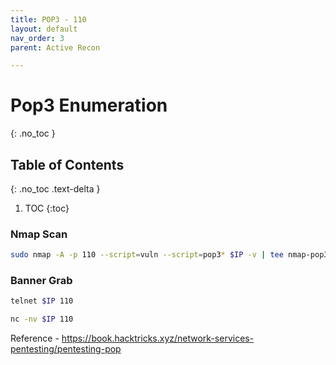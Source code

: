 ```yaml
---
title: POP3 - 110
layout: default
nav_order: 3
parent: Active Recon

---
```


# Pop3 Enumeration
{: .no_toc }

## Table of Contents
{: .no_toc .text-delta }
1. TOC
{:toc}

### Nmap Scan
```bash
sudo nmap -A -p 110 --script=vuln --script=pop3* $IP -v | tee nmap-pop3.txt
```

### Banner Grab
```bash
telnet $IP 110
```

```bash
nc -nv $IP 110
```

Reference - https://book.hacktricks.xyz/network-services-pentesting/pentesting-pop




